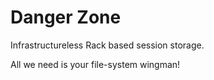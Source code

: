 # Danger Zone

Infrastructureless Rack based session storage.

All we need is your file-system wingman!
